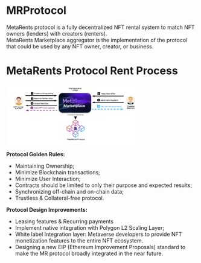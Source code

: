# MRProtocol

MetaRents protocol is a fully decentralized NFT rental system to match NFT owners (lenders) with creators (renters).<br>
MetaRents Marketplace aggregator is the implementation of the protocol that could be used by any NFT owner, creator, or business.

# MetaRents Protocol Rent Process

<img src="/images/rent-process.png" width="70%" height="70%">

**Protocol Golden Rules:**

- Maintaining Ownership;
- Minimize Blockchain transactions;
- Minimize User Interaction;
- Contracts should be limited to only their purpose and expected results;
- Synchronizing off-chain and on-chain data;
- Trustless & Collateral-free protocol.

**Protocol Design Improvements:**

- Leasing features & Recurring payments
- Implement native integration with Polygon L2 Scaling Layer;
- White label Integration layer: Metaverse developers to provide NFT monetization features to the entire NFT ecosystem.
- Designing a new EIP (Ethereum Improvement Proposals) standard to make the MR protocol broadly integrated in the near future. 
